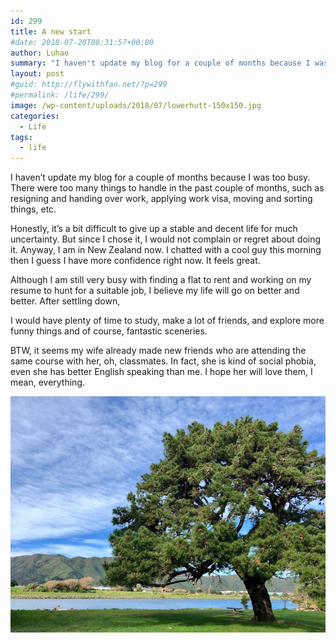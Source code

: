 ```yaml
---
id: 299
title: A new start
#date: 2018-07-20T08:31:57+00:00
author: Luhao
summary: "I haven't update my blog for a couple of months because I was too busy.There were too many things to handle in the past couple of months..."
layout: post
#guid: http://flywithfan.net/?p=299
#permalink: /life/299/
image: /wp-content/uploads/2018/07/lowerhutt-150x150.jpg
categories:
  - Life
tags:
  - life
---
```


I haven&#8217;t update my blog for a couple of months because I was too busy. There were too many things to handle in the past couple of months, such as resigning and handing over work, applying work visa, moving and sorting things, etc.

Honestly, it&#8217;s a bit difficult to give up a stable and decent life for much uncertainty. But since I chose it, I would not complain or regret about doing it. Anyway, I am in New Zealand now. I chatted with a cool guy this morning then I guess I have more confidence right now. It feels great.

Although I am still very busy with finding a flat to rent and working on my resume to hunt for a suitable job, I believe my life will go on better and better. After settling down,

I would have plenty of time to study, make a lot of friends, and explore more funny things and of course, fantastic sceneries.

BTW, it seems my wife already made new friends who are attending the same course with her, oh, classmates. In fact, she is kind of social phobia, even she has better English speaking than me. I hope her will love them, I mean, everything.

![](/assets/img/uploads/2018/lowerhutt.jpg)

